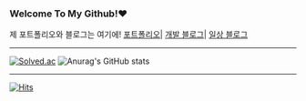 ### Welcome To My Github!❤️

<!--
**akns27/akns27** is a ✨ _special_ ✨ repository because its `README.md` (this file) appears on your GitHub profile.

Here are some ideas to get you started:

- 🔭 I’m currently working on ...
- 🌱 I’m currently learning ...
- 👯 I’m looking to collaborate on ...
- 🤔 I’m looking for help with ...
- 💬 Ask me about ...
- 📫 How to reach me: ...
- 😄 Pronouns: ...
- ⚡ Fun fact: ...
-->
제 포트폴리오와 블로그는 여기에!
[포트폴리오](https://www.notion.so/Kangwon-Park-52c4be5e07cf4bccbbd06ed5e50b84fd)|
[개발 블로그](https://kangwonpark27.tistory.com/)|
[일상 블로그](https://blog.naver.com/uppersidedreaming)
___
[![Solved.ac](http://mazassumnida.wtf/api/v2/generate_badge?boj=daju0207)](https://solved.ac/daju0207)
![Anurag's GitHub stats](https://github-readme-stats.vercel.app/api?akns27=anuraghazra&show_icons=true&theme=radical)
___
[![Hits](https://hits.seeyoufarm.com/api/count/incr/badge.svg?url=https%3A%2F%2Fgithub.com%2Fakns27%2Fakns27%2Fblob%2Fmain%2FREADME.md&count_bg=%2379C83D&title_bg=%23000000&icon=paloaltosoftware.svg&icon_color=%23E7E7E7&title=hits&edge_flat=false)](https://hits.seeyoufarm.com)


